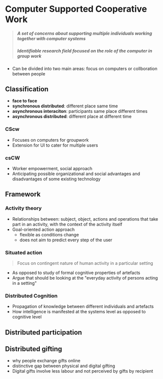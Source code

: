 # Computer Supported Cooperative Work

> ##### A set of concerns about supporting multiple individuals working together with computer systems
> ##### Identifiable research field focused on the role of the computer in group work

- Can be divided into two main areas: focus on computers or collboration between people

## Classification
- **face to face**
- **synchronous distributed**: different place same time
- **asynchronous interaciton**: participants same place different times
- **asynchronous distributed**: different place at different time

### CScw
- Focuses on computers for groupwork
- Extension for UI to cater for multiple users

### csCW 
- Worker empowerment, social approach
- Anticipating possible organizational and social advantages and disadvantages of some existing technology

## Framework

### Activity theory

- Relationships between: subject, object, actions and operations that take part in an activity, with the context of the activity itself
- Goal-oriented action approach
	- flexible as conditions change
	- does not aim to predict every step of the user

### Situated action

> Focus on contingent nature of human activity in a particular setting

- As opposed to study of formal cognitive properties of artefacts
- Argue that should be looking at the "everyday activity of persons acting in a setting"

### Distributed Cognition
- Propagation of knowledge between different individuals and artefacts
- How intelligence is manifested at the systems level as opposed to cognitive level

## Distributed participation

## Distributed gifting
- why people exchange gifts online
- distinctive gap between physical and digital gifting
- Digital gifts involve less labour and not perceived by gifts by recipient 